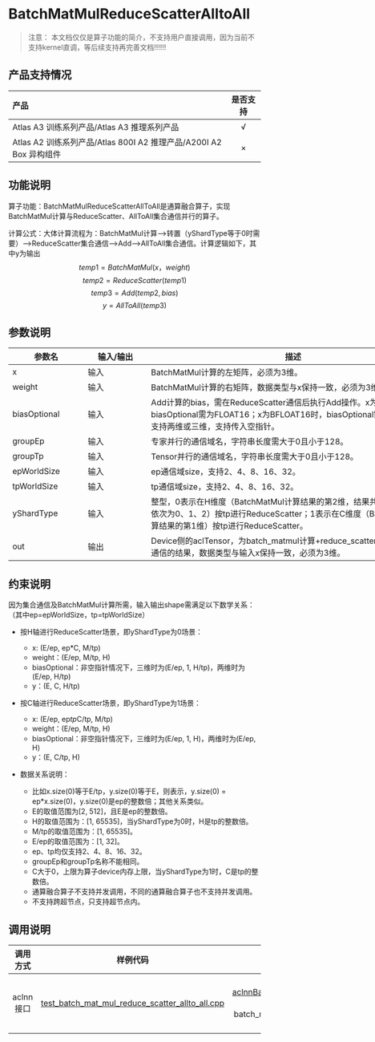 # BatchMatMulReduceScatterAlltoAll

> 注意：
> 本文档仅仅是算子功能的简介，不支持用户直接调用，因为当前不支持kernel直调，等后续支持再完善文档!!!!!!

## 产品支持情况

| 产品                                                         | 是否支持 |
| :----------------------------------------------------------- | :------: |
| <term>Atlas A3 训练系列产品/Atlas A3 推理系列产品</term>     |    √     |
| <term>Atlas A2 训练系列产品/Atlas 800I A2 推理产品/A200I A2 Box 异构组件</term> |    ×     |

## 功能说明

算子功能：BatchMatMulReduceScatterAllToAll是通算融合算子，实现BatchMatMul计算与ReduceScatter、AllToAll集合通信并行的算子。

计算公式：大体计算流程为：BatchMatMul计算-->转置（yShardType等于0时需要）-->ReduceScatter集合通信-->Add-->AllToAll集合通信。计算逻辑如下，其中y为输出
$$
temp1 = BatchMatMul(x，weight)
$$
$$
temp2 = ReduceScatter(temp1)
$$
$$
temp3 = Add(temp2, bias)
$$
$$
y = AllToAll(temp3)
$$


## 参数说明

<table style="undefined;table-layout: fixed; width: 1576px"> <colgroup>
 <col style="width: 170px">
 <col style="width: 170px">
 <col style="width: 800px">
 <col style="width: 800px">
 <col style="width: 200px">
 </colgroup>
 <thead>
  <tr>
   <th>参数名</th>
   <th>输入/输出</th>
   <th>描述</th>
   <th>数据类型</th>
   <th>数据格式</th>
  </tr></thead>
 <tbody>
  <tr>
   <td>x</td>
   <td>输入</td>
   <td>BatchMatMul计算的左矩阵，必须为3维。</td>
   <td>FLOAT16、BFLOAT16</td>
   <td>ND</td>
  </tr>
  <tr>
   <td>weight</td>
   <td>输入</td>
   <td>BatchMatMul计算的右矩阵，数据类型与x保持一致，必须为3维。</td>
   <td>FLOAT16、BFLOAT16</td>
   <td>ND</td>
  </tr>
  <tr>
   <td>biasOptional</td>
   <td>输入</td>
   <td>Add计算的bias，需在ReduceScatter通信后执行Add操作。x为FLOAT16时，biasOptional需为FLOAT16；x为BFLOAT16时，biasOptional需为FLOAT32。支持两维或三维，支持传入空指针。</td>
   <td>FLOAT16、FLOAT32</td>
   <td>ND</td>
  </tr>
  <tr>
   <td>groupEp</td>
   <td>输入</td>
   <td>专家并行的通信域名，字符串长度需大于0且小于128。</td>
   <td>STRING</td>
   <td>ND</td>
  </tr>
  <tr>
   <td>groupTp</td>
   <td>输入</td>
   <td>Tensor并行的通信域名，字符串长度需大于0且小于128。</td>
   <td>STRING</td>
   <td>ND</td>
  </tr>
  <tr>
   <td>epWorldSize</td>
   <td>输入</td>
   <td>ep通信域size，支持2、4、8、16、32。</td>
   <td>INT64</td>
   <td>ND</td>
  </tr>
  <tr>
   <td>tpWorldSize</td>
   <td>输入</td>
   <td>tp通信域size，支持2、4、8、16、32。</td>
   <td>INT64</td>
   <td>ND</td>
  </tr>
  <tr>
   <td>yShardType</td>
   <td>输入</td>
   <td>整型，0表示在H维度（BatchMatMul计算结果的第2维，结果共3维，维度索引依次为0、1、2）按tp进行ReduceScatter；1表示在C维度（BatchMatMul计算结果的第1维）按tp进行ReduceScatter。</td>
   <td>INT64</td>
   <td>ND</td>
  </tr>
  <tr>
   <td>out</td>
   <td>输出</td>
   <td>Device侧的aclTensor，为batch_matmul计算+reduce_scatter计算+all_to_all通信的结果，数据类型与输入x保持一致，必须为3维。</td>
   <td>FLOAT16、BFLOAT16</td>
   <td>ND</td>
  </tr>
 </tbody></table>


## 约束说明

因为集合通信及BatchMatMul计算所需，输入输出shape需满足以下数学关系：（其中ep=epWorldSize，tp=tpWorldSize）
- 按H轴进行ReduceScatter场景，即yShardType为0场景：
  - x: (E/ep, ep*C, M/tp) 
  - weight：(E/ep, M/tp, H)
  - biasOptional：非空指针情况下，三维时为(E/ep, 1, H/tp)，两维时为(E/ep, H/tp)
  - y：(E, C, H/tp)

- 按C轴进行ReduceScatter场景，即yShardType为1场景：
  - x: (E/ep, ep*tp*C/tp, M/tp)
  - weight：(E/ep, M/tp, H)
  - biasOptional：非空指针情况下，三维时为(E/ep, 1, H)，两维时为(E/ep, H)
  - y：(E, C/tp, H)

- 数据关系说明：
  - 比如x.size(0)等于E/tp，y.size(0)等于E，则表示，y.size(0) = ep*x.size(0)，y.size(0)是ep的整数倍；其他关系类似。
  - E的取值范围为[2, 512]，且E是ep的整数倍。
  - H的取值范围为：[1, 65535]，当yShardType为0时，H是tp的整数倍。
  - M/tp的取值范围为：[1, 65535]。
  - E/ep的取值范围为：[1, 32]。
  - ep、tp均仅支持2、4、8、16、32。
  - groupEp和groupTp名称不能相同。
  - C大于0，上限为算子device内存上限，当yShardType为1时，C是tp的整数倍。
  - 通算融合算子不支持并发调用，不同的通算融合算子也不支持并发调用。
  - 不支持跨超节点，只支持超节点内。

## 调用说明

| 调用方式  | 样例代码                                  | 说明                                                     |
| :--------: | :----------------------------------------: | :-------------------------------------------------------: |
| aclnn接口 | [test_batch_mat_mul_reduce_scatter_allto_all.cpp](./examples/test_batch_mat_mul_reduce_scatter_allto_all.cpp) | 通过[aclnnBatchMatMulReduceScatterAlltoAll](./docs/aclnnBatchMatMulReduceScatterAlltoAll.md)接口方式调用batch_mat_mul_reduce_scatter_allto_all算子。 |